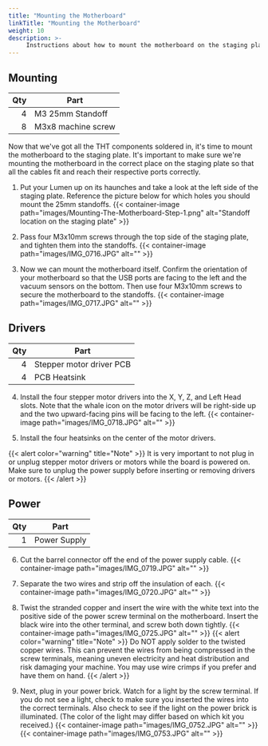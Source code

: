 ```yaml
---
title: "Mounting the Motherboard"
linkTitle: "Mounting the Motherboard"
weight: 10
description: >-
     Instructions about how to mount the motherboard on the staging plate
---
```


## Mounting

| Qty | Part               |
|----:|--------------------|
|   4 | M3 25mm Standoff   |
|   8 | M3x8 machine screw |

Now that we've got all the THT components soldered in, it's time to mount the motherboard to the staging plate. It's important to make sure we're mounting the motherboard in the correct place on the staging plate so that all the cables fit and reach their respective ports correctly.

1. Put your Lumen up on its haunches and take a look at the left side of the staging plate. Reference the picture below for which holes you should mount the 25mm standoffs.
  {{< container-image path="images/Mounting-The-Motherboard-Step-1.png" alt="Standoff location on the staging plate" >}}

2. Pass four M3x10mm screws through the top side of the staging plate, and tighten them into the standoffs.
  {{< container-image path="images/IMG_0716.JPG" alt="" >}}

3. Now we can mount the motherboard itself. Confirm the orientation of your motherboard so that the USB ports are facing to the left and the vacuum sensors on the bottom. Then use four M3x10mm screws to secure the motherboard to the standoffs.
  {{< container-image path="images/IMG_0717.JPG" alt="" >}}

## Drivers

| Qty | Part                     |
|----:|--------------------------|
|   4 | Stepper motor driver PCB |
|   4 | PCB Heatsink             |

4. Install the four stepper motor drivers into the X, Y, Z, and Left Head slots. Note that the whale icon on the motor drivers will be right-side up and the two upward-facing pins will be facing to the left.
  {{< container-image path="images/IMG_0718.JPG" alt="" >}}

5. Install the four heatsinks on the center of the motor drivers.

  {{< alert color="warning" title="Note" >}}
  It is very important to not plug in or unplug stepper motor drivers or motors while the board is powered on. Make sure to unplug the power supply before inserting or removing drivers or motors.
  {{< /alert >}}

## Power

| Qty | Part         |
|----:|--------------|
|   1 | Power Supply |

6. Cut the barrel connector off the end of the power supply cable.
  {{< container-image path="images/IMG_0719.JPG" alt="" >}}

7. Separate the two wires and strip off the insulation of each.
  {{< container-image path="images/IMG_0720.JPG" alt="" >}}

8. Twist the stranded copper and insert the wire with the white text into the positive side of the power screw terminal on the motherboard. Insert the black wire into the other terminal, and screw both down tightly.
  {{< container-image path="images/IMG_0725.JPG" alt="" >}}
  {{< alert color="warning" title="Note" >}}
  Do NOT apply solder to the twisted copper wires. This can prevent the wires from being compressed in the screw terminals, meaning uneven electricity and heat distribution and risk damaging your machine. You may use wire crimps if you prefer and have them on hand.
  {{< /alert >}}

9. Next, plug in your power brick. Watch for a light by the screw terminal. If you do not see a light, check to make sure you inserted the wires into the correct terminals. Also check to see if the light on the power brick is illuminated. (The color of the light may differ based on which kit you received.)
  {{< container-image path="images/IMG_0752.JPG" alt="" >}}
  {{< container-image path="images/IMG_0753.JPG" alt="" >}}
